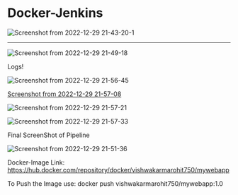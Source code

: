 # Docker-Jenkins
![Screenshot from 2022-12-29 21-43-20-1](https://user-images.githubusercontent.com/63051513/209980445-14353825-e9a6-4ab9-a3ee-c847c696c615.png)

-----------------------------------------------------------------------------------------------------------------------------------------------------------

![Screenshot from 2022-12-29 21-49-18](https://user-images.githubusercontent.com/63051513/209980675-64dcd075-5082-4fb6-ba70-eafb4dd7edbe.png)

Logs!

![Screenshot from 2022-12-29 21-56-45](https://user-images.githubusercontent.com/63051513/209981765-60d362d2-466c-4ab8-895b-4ccddf6dc501.png)

[Screenshot from 2022-12-29 21-57-08](https://user-images.githubusercontent.com/63051513/209981736-f245e0d3-fe4d-4539-9ee5-036bccf0b83c.png)

![Screenshot from 2022-12-29 21-57-21](https://user-images.githubusercontent.com/63051513/209981719-0b2a3c70-ca61-441d-9b84-b7cf911b4497.png)

![Screenshot from 2022-12-29 21-57-33](https://user-images.githubusercontent.com/63051513/209981702-885f6223-ba0a-4068-b77e-79a652813da1.png)


Final ScreenShot of Pipeline

![Screenshot from 2022-12-29 21-51-36](https://user-images.githubusercontent.com/63051513/209981066-9f07d981-dbe1-430c-8340-3ad0e0f8eb01.png)

Docker-Image Link: https://hub.docker.com/repository/docker/vishwakarmarohit750/mywebapp

To Push the Image use: docker push vishwakarmarohit750/mywebapp:1.0
